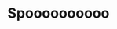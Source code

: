 <!DOCTYPE html>
<html>
<head>
	<title> Spoorthi BOSS</title>
</head>
<body>
<h1> Spoooooooooo</h1>
</body>
</html>